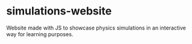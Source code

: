 # simulations-website
Website made with JS to showcase physics simulations in an interactive way for learning purposes.
